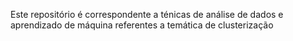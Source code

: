 Este repositório é correspondente a ténicas de análise de dados e aprendizado de máquina referentes a temática de clusterização
